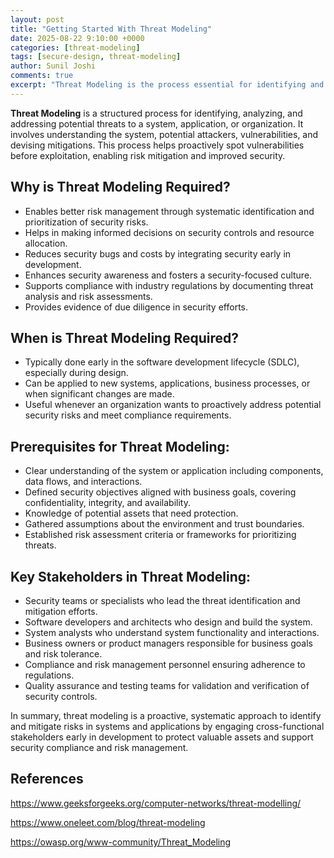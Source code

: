 ```yaml
---
layout: post
title: "Getting Started With Threat Modeling"
date: 2025-08-22 9:10:00 +0000
categories: [threat-modeling]
tags: [secure-design, threat-modeling]
author: Sunil Joshi
comments: true
excerpt: "Threat Modeling is the process essential for identifying and forcast the potential threats during design and early development phase to provide the countermeasures to mitigate threats"
---
```


**Threat Modeling** is a structured process for identifying, analyzing, and addressing potential threats to a system, application, or organization. It involves understanding the system, potential attackers, vulnerabilities, and devising mitigations. This process helps proactively spot vulnerabilities before exploitation, enabling risk mitigation and improved security.

## Why is Threat Modeling Required?

- Enables better risk management through systematic identification and prioritization of security risks.
- Helps in making informed decisions on security controls and resource allocation.
- Reduces security bugs and costs by integrating security early in development.
- Enhances security awareness and fosters a security-focused culture.
- Supports compliance with industry regulations by documenting threat analysis and risk assessments.
- Provides evidence of due diligence in security efforts.

## When is Threat Modeling Required?

- Typically done early in the software development lifecycle (SDLC), especially during design.
- Can be applied to new systems, applications, business processes, or when significant changes are made.
- Useful whenever an organization wants to proactively address potential security risks and meet compliance requirements.

## Prerequisites for Threat Modeling:

- Clear understanding of the system or application including components, data flows, and interactions.
- Defined security objectives aligned with business goals, covering confidentiality, integrity, and availability.
- Knowledge of potential assets that need protection.
- Gathered assumptions about the environment and trust boundaries.
- Established risk assessment criteria or frameworks for prioritizing threats.

## Key Stakeholders in Threat Modeling:

- Security teams or specialists who lead the threat identification and mitigation efforts.
- Software developers and architects who design and build the system.
- System analysts who understand system functionality and interactions.
- Business owners or product managers responsible for business goals and risk tolerance.
- Compliance and risk management personnel ensuring adherence to regulations.
- Quality assurance and testing teams for validation and verification of security controls.

In summary, threat modeling is a proactive, systematic approach to identify and mitigate risks in systems and applications by engaging cross-functional stakeholders early in development to protect valuable assets and support security compliance and risk management.


## References
https://www.geeksforgeeks.org/computer-networks/threat-modelling/

https://www.oneleet.com/blog/threat-modeling

https://owasp.org/www-community/Threat_Modeling

[^4]: https://safecode.org/wp-content/uploads/2023/06/Threat_Modeling_at_Scale_6.21.23.pdf

[^5]: https://en.wikipedia.org/wiki/Threat_model

[^6]: https://www.exabeam.com/blog/infosec-trends/top-8-threat-modeling-methodologies-and-techniques/

[^7]: https://www.blackduck.com/glossary/what-is-threat-modeling.html

[^8]: https://www.varonis.com/blog/threat-modeling

[^9]: https://www.microsoft.com/en-us/securityengineering/sdl/threatmodeling

[^10]: https://www.securitycompass.com/whitepapers/understanding-the-developer-centric-threat-modeling-process/

